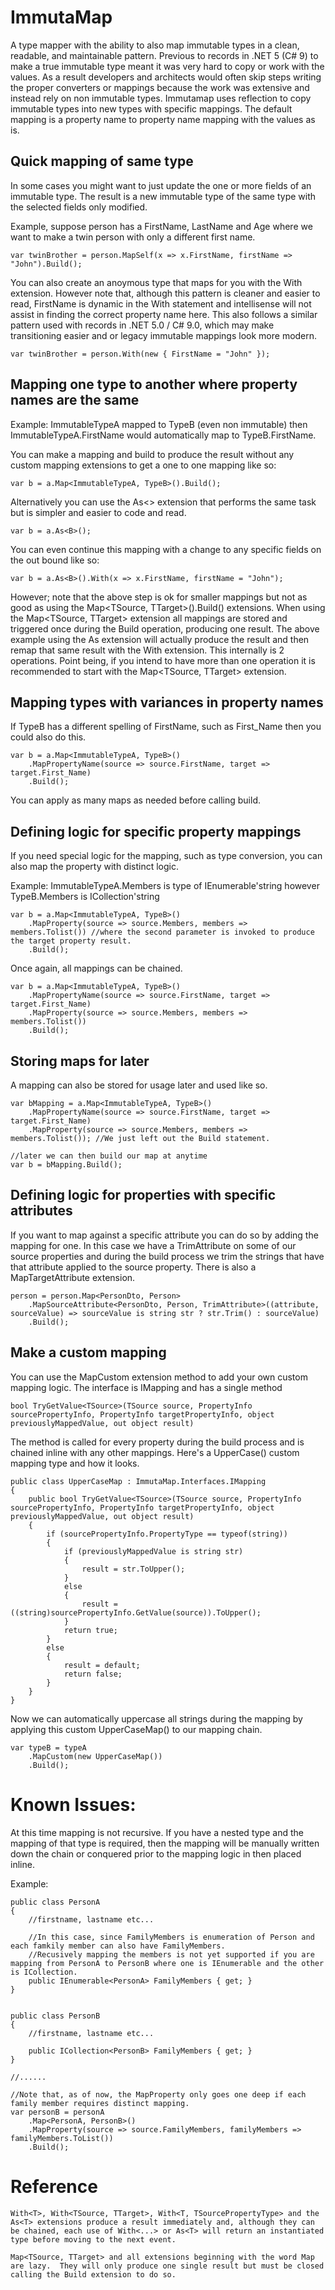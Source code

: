 # ImmutaMap
A type mapper with the ability to also map immutable types in a clean, readable, and maintainable pattern. Previous to records in .NET 5 (C# 9) to make a true immutable type meant it was very hard to copy or work with the values.
As a result developers and architects would often skip steps writing the proper converters or mappings because the work was extensive and instead rely on non immutable types.
Immutamap uses reflection to copy immutable types into new types with specific mappings.  The default mapping is a property name to property name mapping with the values as is.

## Quick mapping of same type
In some cases you might want to just update the one or more fields of an immutable type.
The result is a new immutable type of the same type with the selected fields only modified.

Example, suppose person has a FirstName, LastName and Age where we want to make a twin person with only a different first name.

    var twinBrother = person.MapSelf(x => x.FirstName, firstName => "John").Build();

You can also create an anoymous type that maps for you with the With extension.
However note that, although this pattern is cleaner and easier to read, FirstName is dynamic in the With statement and intellisense will not assist in finding the correct property name here.
This also follows a similar pattern used with records in .NET 5.0 / C# 9.0, which may make transitioning easier and or legacy immutable mappings look more modern.

    var twinBrother = person.With(new { FirstName = "John" }); 

## Mapping one type to another where property names are the same
Example:  ImmutableTypeA mapped to TypeB (even non immutable) then ImmutableTypeA.FirstName would automatically map to TypeB.FirstName.

You can make a mapping and build to produce the result without any custom mapping extensions to get a one to one mapping like so:

    var b = a.Map<ImmutableTypeA, TypeB>().Build();

Alternatively you can use the As<> extension that performs the same task but is simpler and easier to code and read.

    var b = a.As<B>();

You can even continue this mapping with a change to any specific fields on the out bound like so:

    var b = a.As<B>().With(x => x.FirstName, firstName = "John");

However; note that the above step is ok for smaller mappings but not as good as using the Map<TSource, TTarget>().Build() extensions.  When using the Map<TSource, TTarget> extension all mappings are stored and triggered once during the Build operation, producing one result.  The above example using the As<T> extension will actually produce the result and then remap that same result with the With extension.  This internally is 2 operations.  Point being, if you intend to have more than one operation it is recommended to start with the Map<TSource, TTarget> extension.

## Mapping types with variances in property names
If TypeB has a different spelling of FirstName, such as First_Name then you could also do this.

    var b = a.Map<ImmutableTypeA, TypeB>()
        .MapPropertyName(source => source.FirstName, target => target.First_Name)
        .Build();

You can apply as many maps as needed before calling build.

## Defining logic for specific property mappings

If you need special logic for the mapping, such as type conversion, you can also map the property with distinct logic.

Example:  ImmutableTypeA.Members is type of IEnumerable'string however TypeB.Members is ICollection'string

    var b = a.Map<ImmutableTypeA, TypeB>()
        .MapProperty(source => source.Members, members => members.Tolist()) //where the second parameter is invoked to produce the target property result.
        .Build();

Once again, all mappings can be chained.

    var b = a.Map<ImmutableTypeA, TypeB>()
        .MapPropertyName(source => source.FirstName, target => target.First_Name)
        .MapProperty(source => source.Members, members => members.Tolist())
        .Build();

## Storing maps for later
A mapping can also be stored for usage later and used like so.

    var bMapping = a.Map<ImmutableTypeA, TypeB>()
        .MapPropertyName(source => source.FirstName, target => target.First_Name)
        .MapProperty(source => source.Members, members => members.Tolist()); //We just left out the Build statement.
        
    //later we can then build our map at anytime
    var b = bMapping.Build();

## Defining logic for properties with specific attributes
If you want to map against a specific attribute you can do so by adding the mapping for one. In this case we have a TrimAttribute on some of our source properties and during the build process we trim the strings that have that attribute applied to the source property. There is also a MapTargetAttribute extension.

    person = person.Map<PersonDto, Person>
        .MapSourceAttribute<PersonDto, Person, TrimAttribute>((attribute, sourceValue) => sourceValue is string str ? str.Trim() : sourceValue)
        .Build();

## Make a custom mapping
You can use the MapCustom extension method to add your own custom mapping logic.
The interface is IMapping and has a single method 

    bool TryGetValue<TSource>(TSource source, PropertyInfo sourcePropertyInfo, PropertyInfo targetPropertyInfo, object previouslyMappedValue, out object result)

The method is called for every property during the build process and is chained inline with any other mappings.
Here's a UpperCase() custom mapping type and how it looks.

    public class UpperCaseMap : ImmutaMap.Interfaces.IMapping
    {
        public bool TryGetValue<TSource>(TSource source, PropertyInfo sourcePropertyInfo, PropertyInfo targetPropertyInfo, object previouslyMappedValue, out object result)
        {
            if (sourcePropertyInfo.PropertyType == typeof(string))
            {
                if (previouslyMappedValue is string str)
                {
                    result = str.ToUpper();
                }
                else
                {
                    result = ((string)sourcePropertyInfo.GetValue(source)).ToUpper();
                }
                return true;
            }
            else
            {
                result = default;
                return false;
            }
        }
    }

Now we can automatically uppercase all strings during the mapping by applying this custom UpperCaseMap() to our mapping chain.

    var typeB = typeA
        .MapCustom(new UpperCaseMap())
        .Build();
   
# Known Issues:
At this time mapping is not recursive.  If you have a nested type and the mapping of that type is required, then the mapping will be manually written down the chain or conquered prior to the mapping logic in then placed inline.

Example:

    public class PersonA
    {
        //firstname, lastname etc...
        
        //In this case, since FamilyMembers is enumeration of Person and each famkily member can also have FamilyMembers.
        //Recusively mapping the members is not yet supported if you are mapping from PersonA to PersonB where one is IEnumerable and the other is ICollection.
        public IEnumerable<PersonA> FamilyMembers { get; }
    }
    
    
    public class PersonB
    {
        //firstname, lastname etc...
        
        public ICollection<PersonB> FamilyMembers { get; }
    }
    
    //......
    
    //Note that, as of now, the MapProperty only goes one deep if each family member requires distinct mapping.
    var personB = personA
        .Map<PersonA, PersonB>()
        .MapProperty(source => source.FamilyMembers, familyMembers => familyMembers.ToList())
        .Build();

# Reference

    With<T>, With<TSource, TTarget>, With<T, TSourcePropertyType> and the As<T> extensions produce a result immediately and, although they can be chained, each use of With<...> or As<T> will return an instantiated type before moving to the next event.

    Map<TSource, TTarget> and all extensions beginning with the word Map are lazy.  They will only produce one single result but must be closed calling the Build extension to do so.

